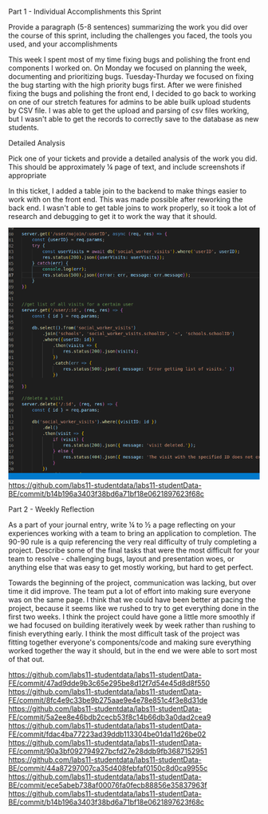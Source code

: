Part 1 - Individual Accomplishments this Sprint

Provide a paragraph (5-8 sentences) summarizing the work you did over the course of this sprint, including the challenges you faced, the tools you used, and your accomplishments

This week I spent most of my time fixing bugs and polishing the front end components I worked on. On Monday we focused on planning the week, documenting and prioritizing bugs. Tuesday-Thurday we focused on fixing the bug starting with the high priority bugs first. After we were finished fixing the bugs and polishing the front end, I decided to go back to working on one of our stretch features for admins to be able builk upload students by CSV file. I was able to get the upload and parsing of csv files working, but I wasn't able to get the records to correctly save to the database as new students. 

Detailed Analysis

Pick one of your tickets and provide a detailed analysis of the work you did. This should be approximately ¼ page of text, and include screenshots if appropriate

In this ticket, I added a table join to the backend to make things easier to work with on the front end. This was made possible after reworking the back end. I wasn't able to get table joins to work properly, so it took a lot of research and debugging to get it to work the way that it should. 

![screenshot](screenshots/week5/week5screenshot.png)
https://github.com/labs11-studentdata/labs11-studentData-BE/commit/b14b196a3403f38bd6a71bf18e0621897623f68c


Part 2 - Weekly Reflection

As a part of your journal entry, write ¼ to ½ a page reflecting on your experiences working with a team to bring an application to completion. The 90-90 rule is a quip referencing the very real difficulty of truly completing a project. Describe some of the final tasks that were the most difficult for your team to resolve - challenging bugs, layout and presentation woes, or anything else that was easy to get mostly working, but hard to get perfect.

Towards the beginning of the project, communication was lacking, but over time it did improve. The team put a lot of effort into making sure everyone was on the same page. I think that we could have been better at pacing the project, because it seems like we rushed to try to get everything done in the first two weeks. I think the project could have gone a little more smoothly if we had focused on building iteratively week by week rather than rushing to finish everything early. I think the most difficult task of the project was fitting together everyone's components/code and making sure everything worked together the way it should, but in the end we were able to sort most of that out. 

https://github.com/labs11-studentdata/labs11-studentData-FE/commit/47ad9dde9b3c65e295be8d12f7d54e45d8d8f550
https://github.com/labs11-studentdata/labs11-studentData-FE/commit/8fc4e9c33be9b275aae9e4e78e851c4f3e8d31de
https://github.com/labs11-studentdata/labs11-studentData-FE/commit/5a2ee8e46bdb2cecb53f8c14b66db3a0dad2cea9
https://github.com/labs11-studentdata/labs11-studentData-FE/commit/fdac4ba77223ad39ddb113304be01da11d26be02
https://github.com/labs11-studentdata/labs11-studentData-FE/commit/90a3bf092794927bcfd27e28ddb9fb3687152951
https://github.com/labs11-studentdata/labs11-studentData-BE/commit/44a87297007ca35d408febfaf0150c8d0ca9955c
https://github.com/labs11-studentdata/labs11-studentData-BE/commit/ece5abeb738af00076fa0fecb88856e35837963f
https://github.com/labs11-studentdata/labs11-studentData-BE/commit/b14b196a3403f38bd6a71bf18e0621897623f68c